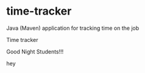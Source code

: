 # time-tracker
Java (Maven) application for tracking time on the job

Time tracker

Good Night Students!!!

hey
